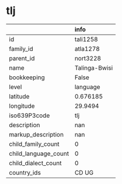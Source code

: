 # tlj
|                      | info          |
|:---------------------|:--------------|
| id                   | tali1258      |
| family_id            | atla1278      |
| parent_id            | nort3228      |
| name                 | Talinga-Bwisi |
| bookkeeping          | False         |
| level                | language      |
| latitude             | 0.676185      |
| longitude            | 29.9494       |
| iso639P3code         | tlj           |
| description          | nan           |
| markup_description   | nan           |
| child_family_count   | 0             |
| child_language_count | 0             |
| child_dialect_count  | 0             |
| country_ids          | CD UG         |